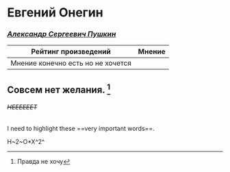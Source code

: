 # **Евгений Онегин**

### *[Александр Сергеевич Пушкин](https://ru.wikipedia.org/wiki/Пушкин,_Александр_Сергеевич "Википедия")*

| Рейтинг произведений | Мнение |
| -------------------- | ------ |
| Мнение конечно есть но не хочется |

## Совсем нет желания. [^1]

[^1]: Правда не хочу

###### ~~НЕЕЕЕЕЕТ~~ 

I need to highlight these ==very important words==.

H~2~O*X^2^